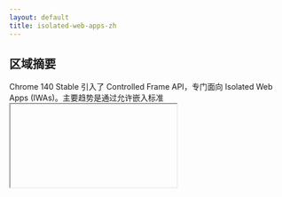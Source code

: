 ```yaml
---
layout: default
title: isolated-web-apps-zh
---
```


## 区域摘要

Chrome 140 Stable 引入了 Controlled Frame API，专门面向 Isolated Web Apps (IWAs)。主要趋势是通过允许嵌入标准 <iframe> 拒绝的内容来扩展 IWA 的安全嵌入能力，同时让宿主应用对该内容拥有控制权。对于需要在不牺牲隔离保证的情况下将第三方或遗留内容集成到 IWA 的开发者来说，此更改具有重要影响。它通过提供一个新的、IWA 范围的 Web API 来推进 Web 平台，在更丰富的集成与明确的应用级控制之间取得平衡。

## 详细更新

下面的单个功能直接源自摘要，并突出了对 IWA 开发者的实际影响。

### Controlled Frame API (available only to IWAs)（仅对 IWAs 可用）

#### 新增内容
Controlled Frame 是一个仅对 Isolated Web Apps 可用的新 API，能够嵌入所有内容——包括无法在标准 <iframe> 中嵌入的第三方内容——并对该嵌入内容提供编程控制。

#### 技术细节
- 范围：API 面向仅限 IWAs（依据 IWA 模型）。
- 目的：通过提供受控的嵌入原语绕过 iframe 嵌入限制；控制语义和安全模型由规范定义。
- 关键参考和规范文本可在链接的说明文档与规范中查看，以了解实现和行为细节。

与平台领域的关联：
- webapi / javascript: 引入一个新的 JS API，供 IWAs 实例化并控制嵌入的帧。
- security-privacy：改变了 IWA 内的嵌入模型；预期为明确的 IWA 范围隔离语义，而不是广泛的跨源 iframe 行为。
- performance / graphics-webgpu / css：嵌入任意内容可能影响布局和渲染管线；开发者应对渲染和绘制成本进行分析。
- pwa-service-worker：使用 service workers 的 IWAs 可能需要考虑受控 frame 内容的资源路由和缓存。
- 弃用：这并不移除 iframe，而是在 iframe 嵌入被阻止的情况下，提供一个仅限 IWA 的替代原语。

#### 适用场景
- 在传统 <iframe> 嵌入被阻止的情况下，在 IWA 内集成第三方小部件或遗留页面。
- 在 IWA 内构建需要对嵌入式导航和 UI 进行细粒度控制的自助终端或受管内容查看器。
- 使用明确的应用级控制钩子（例如导航、输入调解）创建对远程内容的安全沙箱托管。

#### 参考资料
- https://github.com/WICG/isolated-web-apps/blob/main/README.md — Isolated Web Apps 说明
- https://issues.chromium.org/issues/40191772 — '跟踪缺陷 #40191772'
- https://chromestatus.com/feature/5199572022853632 — ChromeStatus.com 条目
- https://wicg.github.io/controlled-frame — 规范
